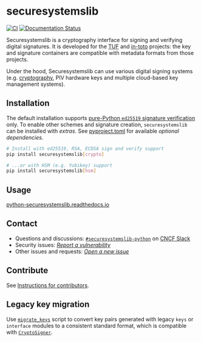 # securesystemslib

[![CI](https://github.com/secure-systems-lab/securesystemslib/workflows/Run%20Securesystemslib%20tests/badge.svg)](https://github.com/secure-systems-lab/securesystemslib/actions?query=workflow%3A%22Run+Securesystemslib+tests%22+branch%3Amain)
[![Documentation Status](https://readthedocs.org/projects/python-securesystemslib/badge/?version=latest)](https://python-securesystemslib.readthedocs.io/en/latest/?badge=latest)

Securesystemslib is a cryptography interface for signing and verifying digital
signatures. It is developed for the [TUF](https://theupdateframework.io) and
[in-toto](https://in-toto.io) projects: the key and signature containers are
compatible with metadata formats from those projects.

Under the hood, Securesystemslib can use various digital signing systems
(e.g. [cryptography](https://pypi.org/project/cryptography/), PIV hardware keys
and multiple cloud-based key management systems).

## Installation

The default installation supports [pure-Python `ed25519` signature
verification](https://github.com/pyca/ed25519) only. To enable other schemes and
signature creation, `securesystemslib` can be installed with *extras*. See
[pyproject.toml](pyproject.toml) for available *optional dependencies*.

```bash
# Install with ed25519, RSA, ECDSA sign and verify support
pip install securesystemslib[crypto]
```

```bash
# ...or with HSM (e.g. Yubikey) support
pip install securesystemslib[hsm]
```

## Usage
[python-securesystemslib.readthedocs.io](https://python-securesystemslib.readthedocs.io)

## Contact
- Questions and discussions:
  [`#securesystemslib-python`](https://cloud-native.slack.com/archives/C05PF3GA7AL)
  on [CNCF Slack](https://communityinviter.com/apps/cloud-native/cncf)
- Security issues: [*Report a vulnerability*](https://github.com/secure-systems-lab/securesystemslib/security/advisories/new)
- Other issues and requests: [*Open a new
  issue*](https://github.com/secure-systems-lab/securesystemslib/issues/new)

## Contribute
See [Instructions for contributors](docs/CONTRIBUTE.md).

## Legacy key migration

Use [`migrate_keys`](docs/migrate_key.py) script to convert key pairs generated
with legacy `keys` or `interface` modules to a consistent standard format, which
is compatible with [`CryptoSigner`](docs/CRYPTO_SIGNER.md).
